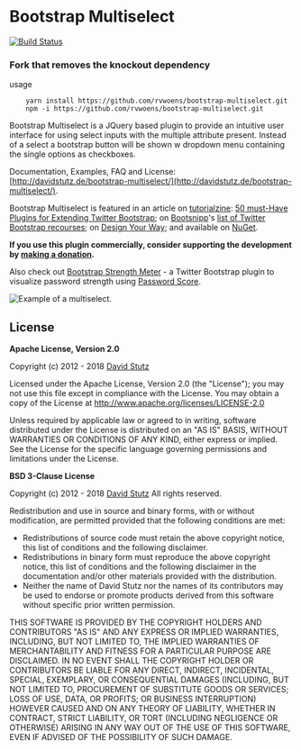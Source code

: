 # Bootstrap Multiselect

[![Build Status](https://travis-ci.org/davidstutz/bootstrap-multiselect.svg?branch=master)](https://travis-ci.org/davidstutz/bootstrap-multiselect)

### Fork that removes the knockout dependency 

usage 
```
    yarn install https://github.com/rvwoens/bootstrap-multiselect.git
    npm -i https://github.com/rvwoens/bootstrap-multiselect.git
``` 



Bootstrap Multiselect is a JQuery based plugin to provide an intuitive user interface for using select inputs with the multiple attribute present. Instead of a select a bootstrap button will be shown w dropdown menu containing the single options as checkboxes.

Documentation, Examples, FAQ and License: [http://davidstutz.de/bootstrap-multiselect/](http://davidstutz.de/bootstrap-multiselect/).

Bootstrap Multiselect is featured in an article on [tutorialzine](http://tutorialzine.com/): [50 must-Have Plugins for Extending Twitter Bootstrap](http://tutorialzine.com/2013/07/50-must-have-plugins-for-extending-twitter-bootstrap/); on [Bootsnipp](http://bootsnipp.com/)'s [list of Twitter Bootstrap recourses](http://bootsnipp.com/resources); on [Design Your Way](http://www.designyourway.net/blog/resources/jquery-bootstrap-plugins/); and available on [NuGet](https://www.nuget.org/packages/Bootstrap.Multiselect/0.9.9).

**If you use this plugin commercially, consider supporting the development by [making a donation](http://davidstutz.de/donate/).**

Also check out [Bootstrap Strength Meter](https://github.com/davidstutz/bootstrap-strength-meter) - a Twitter Bootstrap plugin to visualize password strength using [Password Score](https://github.com/davidstutz/password-score).

![Example of a multiselect.](example.png?raw=true "Example of a multiselect.")

## License

**Apache License, Version 2.0**

Copyright (c) 2012 - 2018 [David Stutz](http://davidstutz.de/)

Licensed under the Apache License, Version 2.0 (the "License"); you may not use this file except in compliance with the License. You may obtain a copy of the License at http://www.apache.org/licenses/LICENSE-2.0

Unless required by applicable law or agreed to in writing, software distributed under the License is distributed on an "AS IS" BASIS, WITHOUT WARRANTIES OR CONDITIONS OF ANY KIND, either express or implied. See the License for the specific language governing permissions and limitations under the License.

**BSD 3-Clause License**

Copyright (c) 2012 - 2018 [David Stutz](http://davidstutz.de/)
All rights reserved.

Redistribution and use in source and binary forms, with or without modification, are permitted provided that the following conditions are met:

* Redistributions of source code must retain the above copyright notice, this list of conditions and the following disclaimer.
* Redistributions in binary form must reproduce the above copyright notice, this list of conditions and the following disclaimer in the documentation and/or other materials provided with the distribution.
* Neither the name of David Stutz nor the names of its contributors may be used to endorse or promote products derived from this software without specific prior written permission.

THIS SOFTWARE IS PROVIDED BY THE COPYRIGHT HOLDERS AND CONTRIBUTORS "AS IS" AND ANY EXPRESS OR IMPLIED WARRANTIES, INCLUDING, BUT NOT LIMITED TO, THE IMPLIED WARRANTIES OF MERCHANTABILITY AND FITNESS FOR A PARTICULAR PURPOSE ARE DISCLAIMED. IN NO EVENT SHALL THE COPYRIGHT HOLDER OR CONTRIBUTORS BE LIABLE FOR ANY DIRECT, INDIRECT, INCIDENTAL, SPECIAL, EXEMPLARY, OR CONSEQUENTIAL DAMAGES (INCLUDING, BUT NOT LIMITED TO, PROCUREMENT OF SUBSTITUTE GOODS OR SERVICES; LOSS OF USE, DATA, OR PROFITS; OR BUSINESS INTERRUPTION) HOWEVER CAUSED AND ON ANY THEORY OF LIABILITY, WHETHER IN CONTRACT, STRICT LIABILITY, OR TORT (INCLUDING NEGLIGENCE OR OTHERWISE) ARISING IN ANY WAY OUT OF THE USE OF THIS SOFTWARE, EVEN IF ADVISED OF THE POSSIBILITY OF SUCH DAMAGE.
